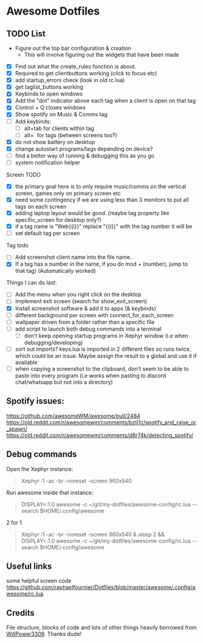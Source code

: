 # Awesome Dotfiles

## TODO List
- Figure out the top bar configuration & creation
  - This will involve figuring out the widgets that have been made
- [x] Find out what the create_rules function is about. 
- [x] Required to get clientbuttons working (click to focus etc)
- [x] add startup_errors check (look in old rc.lua)
- [x] get taglist_buttons working
- [x] Keybinds to open windows
- [x] Add the "dot" indicator above each tag when a client is open on that tag
- [x] Control + Q closes windows
- [x] Show spotify on Music & Comms tag
- [ ] Add keybinds:
  - [ ] alt+tab for clients within tag
  - [ ] alt+` for tags (between screens too?)
- [x] do not show battery on desktop
- [x] change autostart programs/tags depending on device?
- [ ] find a better way of running & debugging this as you go
- [ ] system notification helper

Screen TODO
- [x] the primary goal here is to only require music/comms on the vertical screen, games only on primary screen etc
- [x] need some contingency if we are using less than 3 monitors to put all tags on each screen
- [x] adding laptop layout would be good. (maybe tag property like specific_screen for desktop only?)
- [x] if a tag name is "Web{{i}}" replace "{{i}}" with the tag number it will be
- [ ] set default tag per screen

Tag todo
- [ ] Add screenshot client name into the file name.
- [x] If a tag has a number in the name, if you do mod + (number), jump to that tag) (Automatically worked)

Things I can do last:
- [ ] Add the menu when you right click on the desktop
- [ ] Implement exit screen (search for show_exit_screen)
- [x] Install screenshot software & add it to apps (& keybinds)
- [ ] different background per screen with connect_for_each_screen
- [ ] wallpaper driven from a folder rather than a specific file
- [ ] add script to launch both debug commands into a terminal
  - [ ] don't keep opening startup programs in Xephyr window (i.e when debugging/developing)
- [ ] sort out imports? keys.lua is imported in 2 different files so runs twice, which could be an issue. Maybe assign the result to a global and use it if available
- [ ] when copying a screenshot to the clipboard, don't seem to be able to paste into every program (i.e works when pasting to discord chat/whatsapp but not into a directory)

## Spotify issues:
https://github.com/awesomeWM/awesome/pull/2484  
https://old.reddit.com/r/awesomewm/comments/bztj1c/spotify_and_raise_or_spawn/  
https://old.reddit.com/r/awesomewm/comments/d8r74k/detecting_spotify/  
  
## Debug commands
Open the Xephyr instance:
> Xephyr :1 -ac -br -noreset -screen 960x540

Run awesome inside that instance:
> DISPLAY=:1.0 awesome -c ~/git/my-dotfiles/awesome-config/rc.lua --search $HOME/.config/awesome

2 for 1
> Xephyr :1 -ac -br -noreset -screen 960x540 & sleep 2 && DISPLAY=:1.0 awesome -c ~/git/my-dotfiles/awesome-config/rc.lua --search $HOME/.config/awesome

## Useful links
some helpful screen code https://github.com/raphaelfournier/Dotfiles/blob/master/awesome/.config/awesome/rc.lua

## Credits

File structure, blocks of code and lots of other things heavily borrowed from [WillPower3309](https://github.com/WillPower3309/awesome-dotfiles). Thanks dude!
